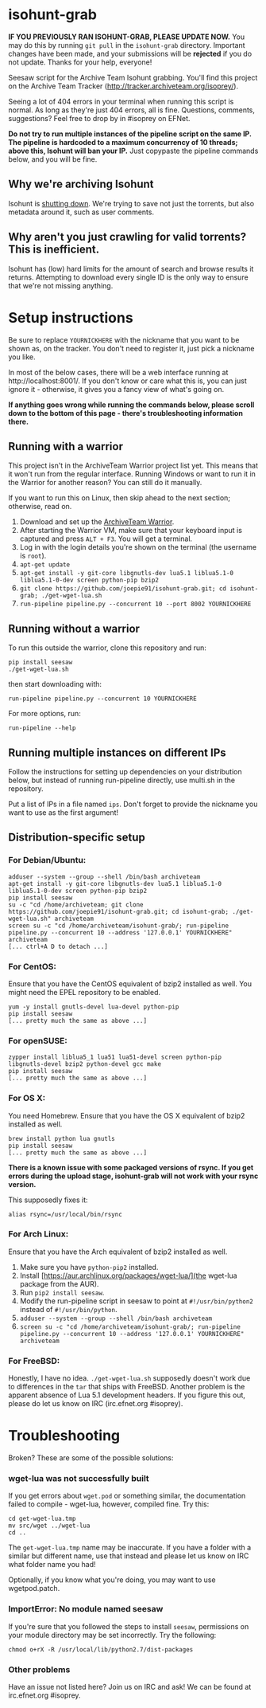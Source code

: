 isohunt-grab
=========================

**IF YOU PREVIOUSLY RAN ISOHUNT-GRAB, PLEASE UPDATE NOW.** You may do this by running `git pull` in the `isohunt-grab` directory. Important changes have been made, and your submissions will be **rejected** if you do not update. Thanks for your help, everyone!

Seesaw script for the Archive Team Isohunt grabbing.
You'll find this project on the Archive Team Tracker (http://tracker.archiveteam.org/isoprey/).

Seeing a lot of 404 errors in your terminal when running this script is normal. As long as they're just 404 errors, all is fine. Questions, comments, suggestions? Feel free to drop by in #isoprey on EFNet.

**Do __not__ try to run multiple instances of the pipeline script on the same IP. The pipeline is hardcoded to a maximum concurrency of 10 threads; above this, Isohunt will __ban your IP__.** Just copypaste the pipeline commands below, and you will be fine.

Why we're archiving Isohunt
-------------------------

Isohunt is [shutting down](http://torrentfreak.com/isohunt-shuts-down-after-110-million-settlement-with-the-mpaa-131017/). We're trying to save not just the torrents, but also metadata around it, such as user comments.

Why aren't you just crawling for valid torrents? This is inefficient.
-------------------------

Isohunt has (low) hard limits for the amount of search and browse results it returns. Attempting to download every single ID is the only way to ensure that we're not missing anything.

Setup instructions
=========================

Be sure to replace `YOURNICKHERE` with the nickname that you want to be shown as, on the tracker. You don't need to register it, just pick a nickname you like.

In most of the below cases, there will be a web interface running at http://localhost:8001/. If you don't know or care what this is, you can just ignore it - otherwise, it gives you a fancy view of what's going on.

**If anything goes wrong while running the commands below, please scroll down to the bottom of this page - there's troubleshooting information there.**

Running with a warrior
-------------------------

This project isn't in the ArchiveTeam Warrior project list yet. This means that it won't run from the regular interface. Running Windows or want to run it in the Warrior for another reason? You can still do it manually.

If you want to run this on Linux, then skip ahead to the next section; otherwise, read on.

1. Download and set up the [ArchiveTeam Warrior](http://www.archiveteam.org/index.php?title=ArchiveTeam_Warrior).
2. After starting the Warrior VM, make sure that your keyboard input is captured and press `ALT + F3`. You will get a terminal.
3. Log in with the login details you're shown on the terminal (the username is `root`).
4. `apt-get update`
5. `apt-get install -y git-core libgnutls-dev lua5.1 liblua5.1-0 liblua5.1-0-dev screen python-pip bzip2`
6. `git clone https://github.com/joepie91/isohunt-grab.git; cd isohunt-grab; ./get-wget-lua.sh`
7. `run-pipeline pipeline.py --concurrent 10 --port 8002 YOURNICKHERE`

Running without a warrior
-------------------------

To run this outside the warrior, clone this repository and run:

    pip install seesaw
    ./get-wget-lua.sh

then start downloading with:

    run-pipeline pipeline.py --concurrent 10 YOURNICKHERE

For more options, run:

    run-pipeline --help
    
Running multiple instances on different IPs
-------------------------

Follow the instructions for setting up dependencies on your distribution below, but instead of running run-pipeline directly, use multi.sh in the repository. 

Put a list of IPs in a file named `ips`. Don't forget to provide the nickname you want to use as the first argument!

Distribution-specific setup
-------------------------

### For Debian/Ubuntu:

    adduser --system --group --shell /bin/bash archiveteam
    apt-get install -y git-core libgnutls-dev lua5.1 liblua5.1-0 liblua5.1-0-dev screen python-pip bzip2
    pip install seesaw
    su -c "cd /home/archiveteam; git clone https://github.com/joepie91/isohunt-grab.git; cd isohunt-grab; ./get-wget-lua.sh" archiveteam
    screen su -c "cd /home/archiveteam/isohunt-grab/; run-pipeline pipeline.py --concurrent 10 --address '127.0.0.1' YOURNICKHERE" archiveteam
    [... ctrl+A D to detach ...]
    
### For CentOS:

Ensure that you have the CentOS equivalent of bzip2 installed as well. You might need the EPEL repository to be enabled.

    yum -y install gnutls-devel lua-devel python-pip
    pip install seesaw
    [... pretty much the same as above ...]

### For openSUSE:

    zypper install liblua5_1 lua51 lua51-devel screen python-pip libgnutls-devel bzip2 python-devel gcc make
    pip install seesaw
    [... pretty much the same as above ...]

### For OS X:

You need Homebrew. Ensure that you have the OS X equivalent of bzip2 installed as well.

    brew install python lua gnutls
    pip install seesaw
    [... pretty much the same as above ...]

**There is a known issue with some packaged versions of rsync. If you get errors during the upload stage, isohunt-grab will not work with your rsync version.**

This supposedly fixes it:

    alias rsync=/usr/local/bin/rsync

### For Arch Linux:

Ensure that you have the Arch equivalent of bzip2 installed as well.

1. Make sure you have `python-pip2` installed.
2. Install [https://aur.archlinux.org/packages/wget-lua/](the wget-lua package from the AUR). 
3. Run `pip2 install seesaw`.
4. Modify the run-pipeline script in seesaw to point at `#!/usr/bin/python2` instead of `#!/usr/bin/python`.
5. `adduser --system --group --shell /bin/bash archiveteam`
6. `screen su -c "cd /home/archiveteam/isohunt-grab/; run-pipeline pipeline.py --concurrent 10 --address '127.0.0.1' YOURNICKHERE" archiveteam`

### For FreeBSD:

Honestly, I have no idea. `./get-wget-lua.sh` supposedly doesn't work due to differences in the `tar` that ships with FreeBSD. Another problem is the apparent absence of Lua 5.1 development headers. If you figure this out, please do let us know on IRC (irc.efnet.org #isoprey).

Troubleshooting
=========================

Broken? These are some of the possible solutions:

### wget-lua was not successfully built

If you get errors about `wget.pod` or something similar, the documentation failed to compile - wget-lua, however, compiled fine. Try this:

    cd get-wget-lua.tmp
    mv src/wget ../wget-lua
    cd ..
    
The `get-wget-lua.tmp` name may be inaccurate. If you have a folder with a similar but different name, use that instead and please let us know on IRC what folder name you had!

Optionally, if you know what you're doing, you may want to use wgetpod.patch.
    
### ImportError: No module named seesaw

If you're sure that you followed the steps to install `seesaw`, permissions on your module directory may be set incorrectly. Try the following:

    chmod o+rX -R /usr/local/lib/python2.7/dist-packages

### Other problems

Have an issue not listed here? Join us on IRC and ask! We can be found at irc.efnet.org #isoprey.
